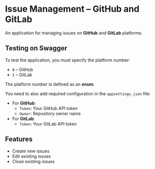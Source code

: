 # Issue Management – GitHub and GitLab

An application for managing issues on **GitHub** and **GitLab** platforms.

## Testing on Swagger

To test the application, you must specify the platform number:

- `0` – GitHub  
- `1` – GitLab

The platform number is defined as an **enum**.

You need to also add required configuration in the `appsettings.json` file:

   - For **GitHub**:
     - `Token`: Your GitHub API token
     - `Owner`: Repository owner name
   - For **GitLab**:
     - `Token`: Your GitLab API token

##  Features

- Create new issues
- Edit existing issues
- Close existing issues

